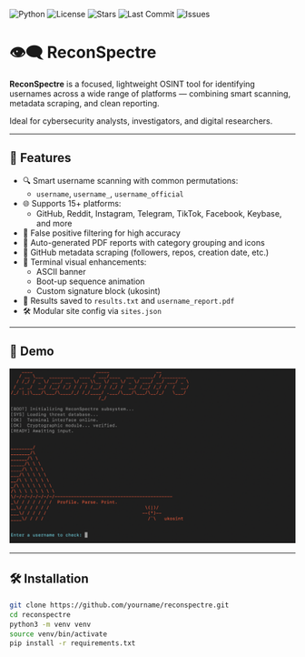 ![Python](https://img.shields.io/badge/python-3.11+-blue)
![License](https://img.shields.io/github/license/ukosint/ReconSpectre)
![Stars](https://img.shields.io/github/stars/ukosint/ReconSpectre?style=social)
![Last Commit](https://img.shields.io/github/last-commit/ukosint/ReconSpectre)
![Issues](https://img.shields.io/github/issues/ukosint/ReconSpectre)




# 👁️‍🗨️ ReconSpectre

**ReconSpectre** is a focused, lightweight OSINT tool for identifying usernames across a wide range of platforms — combining smart scanning, metadata scraping, and clean reporting.

Ideal for cybersecurity analysts, investigators, and digital researchers.

---

## 🚀 Features

- 🔍 Smart username scanning with common permutations:
  - `username`, `username_`, `username_official`
- 🌐 Supports 15+ platforms:
  - GitHub, Reddit, Instagram, Telegram, TikTok, Facebook, Keybase, and more
- 🎯 False positive filtering for high accuracy
- 📄 Auto-generated PDF reports with category grouping and icons
- 🧠 GitHub metadata scraping (followers, repos, creation date, etc.)
- 🎨 Terminal visual enhancements:
  - ASCII banner
  - Boot-up sequence animation
  - Custom signature block (ukosint)
- 📝 Results saved to `results.txt` and `username_report.pdf`
- 🛠️ Modular site config via `sites.json`

---

## 📸 Demo

![Terminal screenshot of ReconSpectre scanning](demo.png)  

---

## 🛠️ Installation

```bash
git clone https://github.com/yourname/reconspectre.git
cd reconspectre
python3 -m venv venv
source venv/bin/activate
pip install -r requirements.txt

